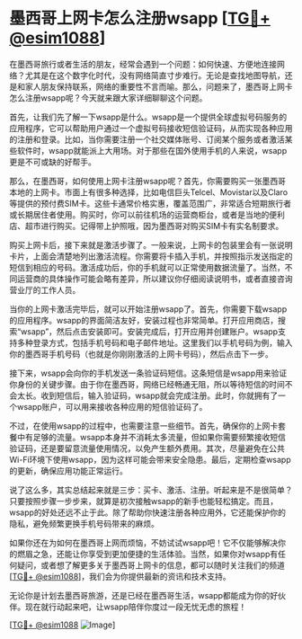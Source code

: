 # 墨西哥上网卡怎么注册wsapp [[TG💪+ @esim1088](https://t.me/s/esim1088)]

在墨西哥旅行或者生活的朋友，经常会遇到一个问题：如何快速、方便地连接网络？尤其是在这个数字化时代，没有网络简直寸步难行。无论是查找地图导航，还是和家人朋友保持联系，网络的重要性不言而喻。那么，问题来了，墨西哥上网卡怎么注册wsapp呢？今天就来跟大家详细聊聊这个问题。

首先，让我们先了解一下wsapp是什么。wsapp是一个提供全球虚拟号码服务的应用程序，它可以帮助用户通过一个虚拟号码接收短信验证码，从而实现各种应用的注册和登录。比如，当你需要注册一个社交媒体账号、订阅某个服务或者激活某些软件时，wsapp就能派上大用场。对于那些在国外使用手机的人来说，wsapp更是不可或缺的好帮手。

那么，在墨西哥，如何使用上网卡注册wsapp呢？首先，你需要购买一张墨西哥本地的上网卡。市面上有很多种选择，比如电信巨头Telcel、Movistar以及Claro等提供的预付费SIM卡。这些卡通常价格实惠，覆盖范围广，非常适合短期旅行者或长期居住者使用。购买时，你可以前往机场的运营商柜台，或者是当地的便利店、超市进行购买。记得带上护照哦，因为墨西哥对购买SIM卡有实名制要求。

购买上网卡后，接下来就是激活步骤了。一般来说，上网卡的包装里会有一张说明卡片，上面会清楚地列出激活流程。你需要将卡插入手机，并按照指示发送指定的短信到相应的号码。激活成功后，你的手机就可以正常使用数据流量了。当然，不同运营商的具体操作可能会略有差异，所以建议你仔细阅读说明书，或者直接咨询营业厅的工作人员。

当你的上网卡激活完毕后，就可以开始注册wsapp了。首先，你需要下载wsapp的应用程序。wsapp的界面简洁友好，安装过程也非常简单。打开应用商店，搜索“wsapp”，然后点击安装即可。安装完成后，打开应用并创建账户。wsapp支持多种登录方式，包括手机号码和电子邮件地址。这里我们以手机号码为例，输入你的墨西哥手机号码（也就是你刚刚激活的上网卡号码），然后点击下一步。

接下来，wsapp会向你的手机发送一条验证码短信。这条短信是wsapp用来验证你身份的关键步骤。由于你在墨西哥，网络已经畅通无阻，所以等待短信的时间不会太长。收到短信后，输入验证码，wsapp就会完成注册。此时，你就拥有了一个wsapp账户，可以用来接收各种应用的短信验证码了。

不过，在使用wsapp的过程中，也需要注意一些细节。首先，确保你的上网卡套餐中有足够的流量。wsapp本身并不消耗太多流量，但如果你需要频繁接收短信验证码，还是要留意流量使用情况，以免产生额外费用。其次，尽量避免在公共Wi-Fi环境下使用wsapp，因为这样可能会带来安全隐患。最后，定期检查wsapp的更新，确保应用功能正常运行。

说了这么多，其实总结起来就是三步：买卡、激活、注册。听起来是不是很简单？只要按照步骤一步步来，就算是初次接触wsapp的新手也能轻松搞定。而且，wsapp的好处还远不止于此。除了帮助你快速注册各种应用外，它还能保护你的隐私，避免频繁更换手机号码带来的麻烦。

如果你还在为如何在墨西哥上网而烦恼，不妨试试wsapp吧！它不仅能够解决你的燃眉之急，还能让你享受到更加便捷的生活体验。当然，如果你对wsapp有任何疑问，或者想了解更多关于墨西哥上网卡的信息，都可以随时关注我们的频道[[TG💪+ @esim1088](https://t.me/s/esim1088)]，我们会为你提供最新的资讯和技术支持。

无论你是计划去墨西哥旅游，还是已经在墨西哥生活，wsapp都能成为你的好伙伴。现在就行动起来吧，让wsapp陪伴你度过一段无忧无虑的旅程！

[[TG💪+ @esim1088](https://t.me/s/esim1088) ![Image](https://i.postimg.cc/4NQfJmqS/Snipaste-2025-05-13-00-14-12.png)]